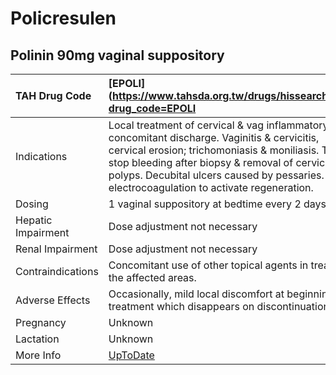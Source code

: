 # Policresulen

## Polinin 90mg vaginal suppository

| TAH Drug Code      | [EPOLI](https://www.tahsda.org.tw/drugs/hissearch.php?drug_code=EPOLI                                                                                                                                                                                                                               |
|:-------------------|:----------------------------------------------------------------------------------------------------------------------------------------------------------------------------------------------------------------------------------------------------------------------------------------------------|
| Indications        | Local treatment of cervical & vag inflammatory & concomitant discharge. Vaginitis & cervicitis, cervical erosion; trichomoniasis & moniliasis. To stop bleeding after biopsy & removal of cervical polyps. Decubital ulcers caused by pessaries. After electrocoagulation to activate regeneration. |
| Dosing             | 1 vaginal suppository at bedtime every 2 days.                                                                                                                                                                                                                                                      |
| Hepatic Impairment | Dose adjustment not necessary                                                                                                                                                                                                                                                                       |
| Renal Impairment   | Dose adjustment not necessary                                                                                                                                                                                                                                                                       |
| Contraindications  | Concomitant use of other topical agents in treating the affected areas.                                                                                                                                                                                                                             |
| Adverse Effects    | Occasionally, mild local discomfort at beginning of treatment which disappears on discontinuation.                                                                                                                                                                                                  |
| Pregnancy          | Unknown                                                                                                                                                                                                                                                                                             |
| Lactation          | Unknown                                                                                                                                                                                                                                                                                             |
| More Info          | [UpToDate](https://www.uptodate.com/contents/policresulen-drug-information)                                                                                                                                                                                                                         |

